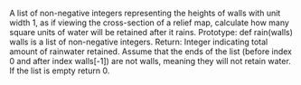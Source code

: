 A list of non-negative integers representing the heights of walls with unit width 1, as if viewing the cross-section of a relief map, calculate how many square units of water will be retained after it rains.
Prototype: def rain(walls)
walls is a list of non-negative integers.
Return: Integer indicating total amount of rainwater retained.
Assume that the ends of the list (before index 0 and after index walls[-1]) are not walls, meaning they will not retain water.
If the list is empty return 0.
